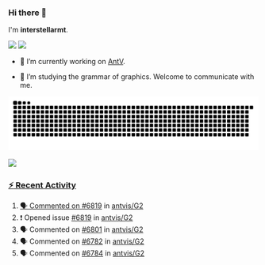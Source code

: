 ### Hi there 👋

I'm **interstellarmt**.

[![](https://img.shields.io/endpoint?url=https://awards.antv.vision/interstellarmt-g2-contributor.json)](https://github.com/antvis/g2)
[![](https://img.shields.io/endpoint?url=https://awards.antv.vision/interstellarmt-gpt-vis-contributor.json)](https://github.com/antvis/gpt-vis)

- 🔭 I’m currently working on [AntV](https://github.com/antvis).

- 📖 I’m studying the grammar of graphics. Welcome to communicate with me.

![](https://raw.githubusercontent.com/interstellarmt/interstellarmt/refs/heads/output/github-contribution-grid-snake.svg)
<div>
  <a href="https://github.com/interstellarmt">
  <img height="180em" src="https://github-readme-stats-eight-theta.vercel.app/api?username=interstellarmt&show_icons=true&include_all_commits=true&count_private=true&theme=tokyonight"/>
</div>
    
### :zap: Recent Activity

<!--START_SECTION:activity-->
1. 🗣 Commented on [#6819](https://github.com/antvis/G2/issues/6819#issuecomment-2834926701) in [antvis/G2](https://github.com/antvis/G2)
2. ❗ Opened issue [#6819](https://github.com/antvis/G2/issues/6819) in [antvis/G2](https://github.com/antvis/G2)
3. 🗣 Commented on [#6801](https://github.com/antvis/G2/issues/6801#issuecomment-2834900736) in [antvis/G2](https://github.com/antvis/G2)
4. 🗣 Commented on [#6782](https://github.com/antvis/G2/issues/6782#issuecomment-2834621746) in [antvis/G2](https://github.com/antvis/G2)
5. 🗣 Commented on [#6784](https://github.com/antvis/G2/issues/6784#issuecomment-2834618980) in [antvis/G2](https://github.com/antvis/G2)
<!--END_SECTION:activity-->

